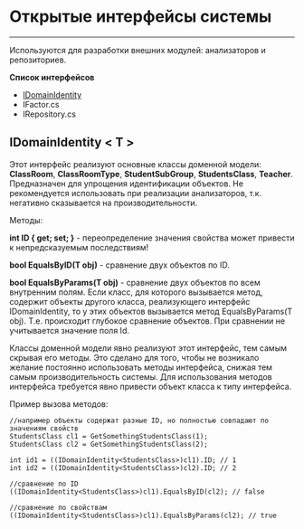 # Открытые интерфейсы системы #

----------
Используются для разработки внешних модулей: анализаторов и репозиториев.

**Список интерфейсов**


* [IDomainIdentity](#IDomainIdentity)
* IFactor.cs
* IRepository.cs


## IDomainIdentity < T > ##
Этот интерфейс реализуют основные классы доменной модели: **ClassRoom**, **ClassRoomType**, **StudentSubGroup**, **StudentsClass**, **Teacher**. Предназначен для упрощения идентификации объектов. Не рекомендуется использовать при реализации анализаторов, т.к. негативно сказывается на производительности.

Методы:

**int ID { get; set; }** - переопределение значения свойства может привести к непредсказуемым последствиям! 

**bool EqualsByID(T obj)** - сравнение двух объектов по ID.

**bool EqualsByParams(T obj)** - сравнение двух объектов по всем внутренним полям. Если класс, для которого вызывается метод, содержит объекты другого класса, реализующего интерфейс IDomainIdentity, то у этих объектов вызывается метод EqualsByParams(T obj). Т.е. происходит глубокое сравнение объектов. При сравнении не учитывается значение поля Id.

Классы доменной модели явно реализуют этот интерфейс, тем самым скрывая его методы. Это сделано для того, чтобы не возникало желание постоянно использовать методы интерфейса, снижая тем самым производительность системы. Для использования методов интерфейса требуется явно привести объект класса к типу интерфейса.

Пример вызова методов:

	//например объекты содержат разные ID, но полностью совпадают по значениям свойств
    StudentsClass cl1 = GetSomethingStudentsClass(1);
    StudentsClass cl2 = GetSomethingStudentsClass(2);

	int id1 = ((IDomainIdentity<StudentsClass>)cl1).ID; // 1
	int id2 = ((IDomainIdentity<StudentsClass>)cl2).ID; // 2

	//сравнение по ID
	((IDomainIdentity<StudentsClass>)cl1).EqualsByID(cl2); // false

	//сравнение по свойствам
	((IDomainIdentity<StudentsClass>)cl1).EqualsByParams(cl2); // true
